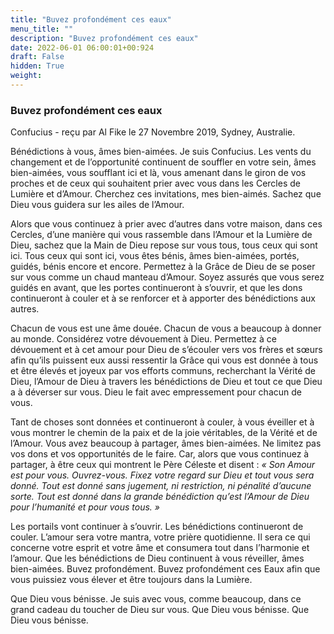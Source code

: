 ```yaml
---
title: "Buvez profondément ces eaux"
menu_title: ""
description: "Buvez profondément ces eaux"
date: 2022-06-01 06:00:01+00:924
draft: False
hidden: True
weight:
---
```

### Buvez profondément ces eaux

Confucius - reçu par Al Fike le 27 Novembre 2019, Sydney, Australie.

Bénédictions à vous, âmes bien-aimées. Je suis Confucius. Les vents du changement et de l’opportunité continuent de souffler en votre sein, âmes bien-aimées, vous soufflant ici et là, vous amenant dans le giron de vos proches et de ceux qui souhaitent prier avec vous dans les Cercles de Lumière et d’Amour. Cherchez ces invitations, mes bien-aimés. Sachez que Dieu vous guidera sur les ailes de l’Amour.

Alors que vous continuez à prier avec d’autres dans votre maison, dans ces Cercles, d’une manière qui vous rassemble dans l’Amour et la Lumière de Dieu, sachez que la Main de Dieu repose sur vous tous, tous ceux qui sont ici. Tous ceux qui sont ici, vous êtes bénis, âmes bien-aimées, portés, guidés, bénis encore et encore. Permettez à la Grâce de Dieu de se poser sur vous comme un chaud manteau d’Amour. Soyez assurés que vous serez guidés en avant, que les portes continueront à s’ouvrir, et que les dons continueront à couler et à se renforcer et à apporter des bénédictions aux autres.

Chacun de vous est une âme douée. Chacun de vous a beaucoup à donner au monde. Considérez votre dévouement à Dieu. Permettez à ce dévouement et à cet amour pour Dieu de s’écouler vers vos frères et sœurs afin qu’ils puissent eux aussi ressentir la Grâce qui vous est donnée à tous et être élevés et joyeux par vos efforts communs, recherchant la Vérité de Dieu, l’Amour de Dieu à travers les bénédictions de Dieu et tout ce que Dieu a à déverser sur vous. Dieu le fait avec empressement pour chacun de vous.

Tant de choses sont données et continueront à couler, à vous éveiller et à vous montrer le chemin de la paix et de la joie véritables, de la Vérité et de l’Amour. Vous avez beaucoup à partager, âmes bien-aimées. Ne limitez pas vos dons et vos opportunités de le faire. Car, alors que vous continuez à partager, à être ceux qui montrent le Père Céleste et disent : *« Son Amour est pour vous. Ouvrez-vous. Fixez votre regard sur Dieu et tout vous sera donné. Tout est donné sans jugement, ni restriction, ni pénalité d’aucune sorte. Tout est donné dans la grande bénédiction qu’est l’Amour de Dieu pour l’humanité et pour vous tous. »*

Les portails vont continuer à s’ouvrir. Les bénédictions continueront de couler. L’amour sera votre mantra, votre prière quotidienne. Il sera ce qui concerne votre esprit et votre âme et consumera tout dans l’harmonie et l’amour. Que les bénédictions de Dieu continuent à vous réveiller, âmes bien-aimées. Buvez profondément. Buvez profondément ces Eaux afin que vous puissiez vous élever et être toujours dans la Lumière.

Que Dieu vous bénisse. Je suis avec vous, comme beaucoup, dans ce grand cadeau du toucher de Dieu sur vous. Que Dieu vous bénisse. Que Dieu vous bénisse.
